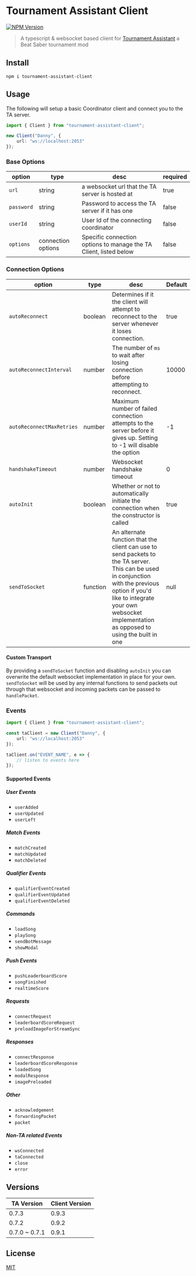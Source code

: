# Tournament Assistant Client

[![NPM Version][npm-version-image]][npm-url]

> A typescript & websocket based client for [Tournament Assistant](https://github.com/MatrikMoon/TournamentAssistant) a Beat Saber tournament mod

## Install

```console
npm i tournament-assistant-client
```

## Usage

The following will setup a basic Coordinator client and connect you to the TA server.

```ts
import { Client } from "tournament-assistant-client";

new Client("Danny", {
    url: "ws://localhost:2053"
});
```

### Base Options

| option     | type               | desc                                                              | required |
| ---------- | ------------------ | ----------------------------------------------------------------- | -------- |
| `url`      | string             | a websocket url that the TA server is hosted at                   | true     |
| `password` | string             | Password to access the TA server if it has one                    | false    |
| `userId`   | string             | User Id of the connecting coordinator                             | false    |
| `options`  | connection options | Specific connection options to manage the TA Client, listed below | false    |

### Connection Options

| option                    | type     | desc                                                                                                                                                                                                                                       | Default |
| ------------------------- | -------- | ------------------------------------------------------------------------------------------------------------------------------------------------------------------------------------------------------------------------------------------ | ------- |
| `autoReconnect`           | boolean  | Determines if it the client will attempt to reconnect to the server whenever it loses connection.                                                                                                                                          | true    |
| `autoReconnectInterval`   | number   | The number of `ms` to wait after losing connection before attempting to reconnect.                                                                                                                                                         | 10000   |
| `autoReconnectMaxRetries` | number   | Maximum number of failed connection attempts to the server before it gives up. Setting to -1 will disable the option                                                                                                                       | -1      |
| `handshakeTimeout`        | number   | Websocket handshake timeout                                                                                                                                                                                                                | 0       |
| `autoInit`                | boolean  | Whether or not to automatically initiate the connection when the constructor is called                                                                                                                                                     | true    |
| `sendToSocket`            | function | An alternate function that the client can use to send packets to the TA server. This can be used in conjunction with the previous option if you'd like to integrate your own websocket implementation as opposed to using the built in one | null    |

#### Custom Transport

By providing a `sendToSocket` function and disabling `autoInit` you can overwrite the default websocket implementation in place for your own. `sendToSocket` will be used by any internal functions to send packets out through that websocket and incoming packets can be passed to `handlePacket`.

### Events

```ts
import { Client } from "tournament-assistant-client";

const taClient = new Client("Danny", {
    url: "ws://localhost:2053"
});

taClient.on("EVENT_NAME", e => {
    // listen to events here
});
```

#### Supported Events

##### User Events

-   `userAdded`
-   `userUpdated`
-   `userLeft`

##### Match Events

-   `matchCreated`
-   `matchUpdated`
-   `matchDeleted`

##### Qualifier Events

-   `qualifierEventCreated`
-   `qualifierEventUpdated`
-   `qualifierEventDeleted`

##### Commands

-   `loadSong`
-   `playSong`
-   `sendBotMessage`
-   `showModal`

##### Push Events

-   `pushLeaderboardScore`
-   `songFinished`
-   `realtimeScore`

##### Requests

-   `connectRequest`
-   `leaderboardScoreRequest`
-   `preloadImageForStreamSync`

##### Responses

-   `connectResponse`
-   `leaderboardScoreResponse`
-   `loadedSong`
-   `modalResponse`
-   `imagePreloaded`

##### Other

-   `acknowledgement`
-   `forwardingPacket`
-   `packet`

##### Non-TA related Events

-   `wsConnected`
-   `taConnected`
-   `close`
-   `error`

## Versions

| TA Version    | Client Version |
| ------------- | -------------- |
| 0.7.3         | 0.9.3          |
| 0.7.2         | 0.9.2          |
| 0.7.0 ~ 0.7.1 | 0.9.1          |

## License

[MIT](./LICENSE)

[npm-url]: https://npmjs.org/package/tournament-assistant-client
[npm-version-image]: https://badgen.net/npm/v/tournament-assistant-client
